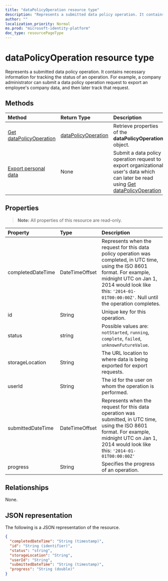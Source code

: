```yaml
---
title: "dataPolicyOperation resource type"
description: "Represents a submitted data policy operation. It contains necessary information for tracking the status of an operation. For example, a company administrator can submit a data policy operation request to export an employee's company data, and then later track that request."
author: ""
localization_priority: Normal
ms.prod: "microsoft-identity-platform"
doc_type: resourcePageType
---
```


# dataPolicyOperation resource type

Represents a submitted data policy operation. It contains necessary information for tracking the status of an operation. For example, a company administrator can submit a data policy operation request to export an employee's company data, and then later track that request.

## Methods

| Method		   | Return Type	|Description|
|:---------------|:--------|:----------|
|[Get dataPolicyOperation](../api/datapolicyoperation-get.md) | [dataPolicyOperation](datapolicyoperation.md) |Retrieve properties of the **dataPolicyOperation** object.|
|[Export personal data](../api/user-exportpersonaldata.md) | None |Submit a data policy operation request to export organizational user's data which can later be read using [Get dataPolicyOperation](../api/datapolicyoperation-get.md)|

## Properties

> **Note:** All properties of this resource are read-only.

| Property	   | Type	|Description|
|:---------------|:--------|:----------|
|completedDateTime|DateTimeOffset|Represents when the request for this data policy operation was completed, in UTC time, using the ISO 8601 format. For example, midnight UTC on Jan 1, 2014 would look like this: `'2014-01-01T00:00:00Z'`. Null until the operation completes.|
|id|String| Unique key for this operation. |
|status|string| Possible values are: `notStarted`, `running`, `complete`, `failed`, `unknownFutureValue`.|
|storageLocation|String|The URL location to where data is being exported for export requests.|
|userId|String|The id for the user on whom the operation is performed.|
|submittedDateTime|DateTimeOffset|Represents when the request for this data operation was submitted, in UTC time, using the ISO 8601 format. For example, midnight UTC on Jan 1, 2014 would look like this: `'2014-01-01T00:00:00Z'`|
|progress|String|Specifies the progress of an operation.|

## Relationships
None.


## JSON representation

The following is a JSON representation of the resource.

<!-- {
  "blockType": "resource",
  "optionalProperties": [

  ],
  "@odata.type": "microsoft.graph.dataPolicyOperation"
}-->

```json
{
  "completedDateTime": "String (timestamp)",
  "id": "String (identifier)",
  "status": "string",
  "storageLocation": "String",
  "userId": "String",
  "submittedDateTime": "String (timestamp)", 
  "progress": "String (double)"
}

```

<!-- uuid: 8fcb5dbc-d5aa-4681-8e31-b001d5168d79
2015-10-25 14:57:30 UTC -->
<!-- {
  "type": "#page.annotation",
  "description": "dataPolicyOperation resource",
  "keywords": "",
  "section": "documentation",
  "tocPath": ""
}-->
